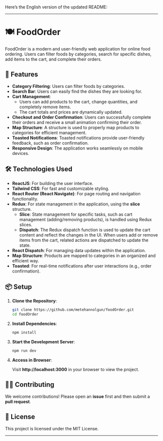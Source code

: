 Here’s the English version of the updated README:

---

# 🍽️ FoodOrder

FoodOrder is a modern and user-friendly web application for online food ordering. Users can filter foods by categories, search for specific dishes, add items to the cart, and complete their orders.

## 🚀 Features

- **Category Filtering**: Users can filter foods by categories.
- **Search Bar**: Users can easily find the dishes they are looking for.
- **Cart Management**: 
  - Users can add products to the cart, change quantities, and completely remove items.
  - The cart totals and prices are dynamically updated.
- **Checkout and Order Confirmation**: Users can successfully complete their orders and receive a small animation confirming their order.
- **Map Structure**: A structure is used to properly map products to categories for efficient management.
- **Toasted Notifications**: Toasted notifications provide user-friendly feedback, such as order confirmation.
- **Responsive Design**: The application works seamlessly on mobile devices.

## 🛠️ Technologies Used

- **ReactJS**: For building the user interface.
- **Tailwind CSS**: For fast and customizable styling.
- **React Router (React Navigate)**: For page routing and navigation functionality.
- **Redux**: For state management in the application, using the **slice** structure.
  - **Slice**: State management for specific tasks, such as cart management (adding/removing products), is handled using Redux slices.
  - **Dispatch**: The Redux dispatch function is used to update the cart content and reflect the changes in the UI. When users add or remove items from the cart, related actions are dispatched to update the state.
- **React Dispatch**: For managing data updates within the application.
- **Map Structure**: Products are mapped to categories in an organized and efficient way.
- **Toasted**: For real-time notifications after user interactions (e.g., order confirmation).

## 📦 Setup

1. **Clone the Repository**:

   ```bash
   git clone https://github.com/metehannolgun/foodOrder.git
   cd foodOrder
   ```

2. **Install Dependencies**:

   ```bash
   npm install
   ```

3. **Start the Development Server**:

   ```bash
   npm run dev
   ```

4. **Access in Browser**:

   Visit **http://localhost:3000** in your browser to view the project.

## 🧑‍💻 Contributing

We welcome contributions! Please open an **issue** first and then submit a **pull request**.

## 📄 License

This project is licensed under the MIT License.

---

